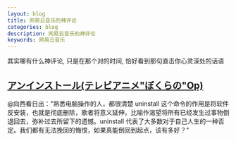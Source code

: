 ```yaml
---
layout: blog
title: 网易云音乐的神评论
categories: blog
description: 网易云音乐的神评论
keywords: 网易云音乐
---
```


其实哪有什么神评论, 只是在那个对的时间, 恰好看到那句直击你心灵深处的话语

## [アンインストール(テレビアニメ"ぼくらの"Op)](https://music.163.com/#/song?id=583757)

@向西看日出："熟悉电脑操作的人，都很清楚 uninstall 这个命令的作用是将软件反安装，也就是彻底删除，歌者将意义延伸，比喻作渴望将所有已经发生过事物倒退回去，弥补过去所留下的遗憾。uninstall 代表了大多数对于自己人生的一种否定。我们都有无法挽回的悔恨，如果真能倒回到起点，该有多好？"
